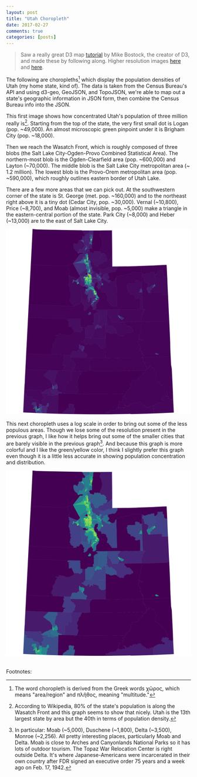 ```yaml
---
layout: post
title: "Utah Choropleth"
date: 2017-02-27
comments: true
categories: [posts]
---
```


>Saw a really great D3 map [tutorial](https://medium.com/@mbostock/command-line-cartography-part-1-897aa8f8ca2c#.7h8t0t2ze) by Mike Bostock, the creator of D3, and made these by following along. Higher resolution images [here](/images/ut-tracts-sqrt.svg) and [here](/images/ut-tracts-log.svg).

The following are choropleths[^1] which display the population densities of Utah (my home state, kind of). The data is taken from the Census Bureau's API and using d3-geo, GeoJSON, and TopoJSON, we're able to map out a state's geographic information in JSON form, then combine the Census Bureau info into the JSON.     

This first image shows how concentrated Utah's population of three million really is[^2]. Starting from the top of the state, the very first small dot is Logan (pop. ~49,000). An almost microscopic green pinpoint under it is Brigham City (pop. ~18,000).

Then we reach the Wasatch Front, which is roughly composed of three blobs (the Salt Lake City-Ogden-Provo Combined Statistical Area). The northern-most blob is the Ogden-Clearfield area (pop. ~600,000) and Layton (~70,000). The middle blob is the Salt Lake City metropolitan area (~ 1.2 million).  The lowest blob is the Provo-Orem metropolitan area (pop. ~590,000), which roughly outlines eastern border of Utah Lake.

There are a few more areas that we can pick out. At the southwestern corner of the state is St. George (met. pop. ~160,000) and to the northeast right above it is a tiny dot (Cedar City, pop. ~30,000). Vernal (~10,800), Price (~8,700), and Moab (almost invisible, pop. ~5,000) make a triangle in the eastern-central portion of the state. Park City (~8,000) and Heber (~13,000) are to the east of Salt Lake City.


![utah-sqrt](/images/ut-tracts-sqrt.svg)


This next choropleth uses a log scale in order to bring out some of the less populous areas. Though we lose some of the resolution present in the previous graph, I like how it helps bring out some of the smaller cities that are barely visible in the previous graph[^4]. And because this graph is more colorful and I like the green/yellow color, I think I slightly prefer this graph even though it is a little less accurate in showing population concentration and distribution.

![utah-log](/images/ut-tracts-log.svg)  


<br>
Footnotes:
<br>  

[^1]: The word choropleth is derived from the Greek words χῶρος, which means "area/region" and πλῆθος, meaning "multitude."
[^2]: According to Wikipedia, 80% of the state's population is along the Wasatch Front and this graph seems to show that nicely. Utah is the 13th largest state by area but the 40th in terms of population density.
[^4]: In particular:  Moab (~5,000), Duschene (~1,800), Delta (~3,500), Monroe (~2,256). All pretty interesting places, particularly Moab and Delta. Moab is close to Arches and Canyonlands National Parks so it has lots of outdoor tourism. The Topaz War Relocation Center is right outside Delta. It's where Japanese-Americans were incarcerated in their own country after FDR signed an executive order 75 years and a week ago on Feb. 17, 1942.
